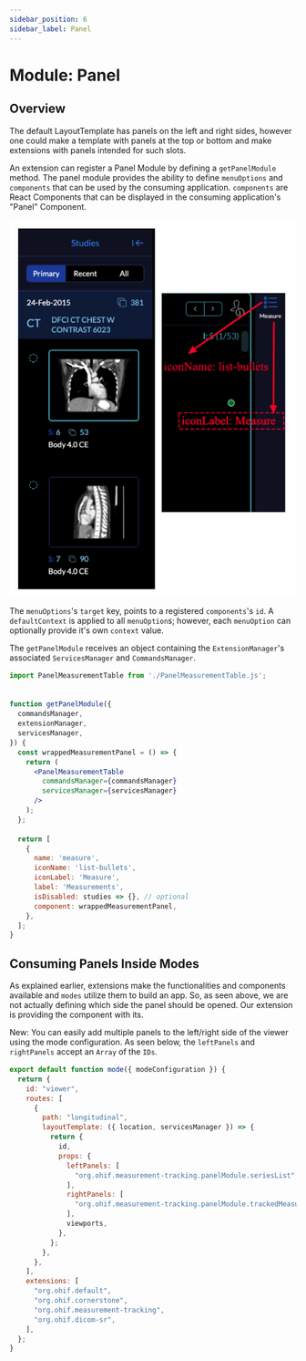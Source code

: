 ```yaml
---
sidebar_position: 6
sidebar_label: Panel
---
```

# Module: Panel

## Overview
The default LayoutTemplate has panels on the left and right sides, however one could make a template with panels at the top or bottom and make extensions with panels intended for such slots.


An extension can register a Panel Module by defining a `getPanelModule` method.
The panel module provides the ability to define `menuOptions` and `components`
that can be used by the consuming application. `components` are React Components
that can be displayed in the consuming application's "Panel" Component.



![panel-module-v3](../../assets/img/panel-module-v3.png)



The `menuOptions`'s `target` key, points to a registered `components`'s `id`. A
`defaultContext` is applied to all `menuOption`s; however, each `menuOption` can
optionally provide it's own `context` value.

The `getPanelModule` receives an object containing the `ExtensionManager`'s
associated `ServicesManager` and `CommandsManager`.

```jsx
import PanelMeasurementTable from './PanelMeasurementTable.js';


function getPanelModule({
  commandsManager,
  extensionManager,
  servicesManager,
}) {
  const wrappedMeasurementPanel = () => {
    return (
      <PanelMeasurementTable
        commandsManager={commandsManager}
        servicesManager={servicesManager}
      />
    );
  };

  return [
    {
      name: 'measure',
      iconName: 'list-bullets',
      iconLabel: 'Measure',
      label: 'Measurements',
      isDisabled: studies => {}, // optional
      component: wrappedMeasurementPanel,
    },
  ];
}
```




## Consuming Panels Inside Modes
As explained earlier, extensions make the functionalities and components available and
`modes` utilize them to build an app. So, as seen above, we are not actually defining
which side the panel should be opened. Our extension is providing the component with
its.

New: You can easily add multiple panels to the left/right side of the viewer using the mode
configuration. As seen below, the `leftPanels` and `rightPanels` accept an `Array` of
the `IDs`.

```js
export default function mode({ modeConfiguration }) {
  return {
    id: "viewer",
    routes: [
      {
        path: "longitudinal",
        layoutTemplate: ({ location, servicesManager }) => {
          return {
            id,
            props: {
              leftPanels: [
                "org.ohif.measurement-tracking.panelModule.seriesList",
              ],
              rightPanels: [
                "org.ohif.measurement-tracking.panelModule.trackedMeasurements",
              ],
              viewports,
            },
          };
        },
      },
    ],
    extensions: [
      "org.ohif.default",
      "org.ohif.cornerstone",
      "org.ohif.measurement-tracking",
      "org.ohif.dicom-sr",
    ],
  };
}
```
